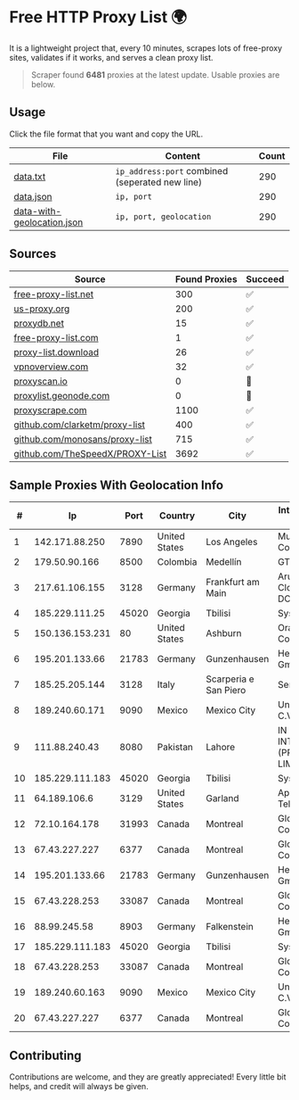 
# Free HTTP Proxy List 🌍

It is a lightweight project that, every 10 minutes, scrapes lots of free-proxy sites, validates if it works, and serves a clean proxy list.


> Scraper found **6481** proxies at the latest update. Usable proxies are below.

## Usage

Click the file format that you want and copy the URL.


|File|Content|Count|
|----|-------|-----|
|[data.txt](https://raw.githubusercontent.com/themiralay/Proxy-List-World/master/data.txt)|`ip_address:port` combined (seperated new line)|290|
|[data.json](https://raw.githubusercontent.com/themiralay/Proxy-List-World/master/data.json)|`ip, port`|290|
|[data-with-geolocation.json](https://raw.githubusercontent.com/themiralay/Proxy-List-World/master/data-with-geolocation.json)|`ip, port, geolocation`|290|

## Sources

|Source|Found Proxies|Succeed|
|------|-------------|-------|
|[free-proxy-list.net](https://free-proxy-list.net)|300|✅|
|[us-proxy.org](https://www.us-proxy.org)|200|✅|
|[proxydb.net](http://proxydb.net)|15|✅|
|[free-proxy-list.com](https://free-proxy-list.com/?page=&port=&type%5B%5D=http&type%5B%5D=https&up_time=0&search=Search)|1|✅|
|[proxy-list.download](https://www.proxy-list.download/HTTP)|26|✅|
|[vpnoverview.com](https://vpnoverview.com/privacy/anonymous-browsing/free-proxy-servers)|32|✅|
|[proxyscan.io](https://www.proxyscan.io)|0|🚫|
|[proxylist.geonode.com](https://proxylist.geonode.com/api/proxy-list?limit=300&page=1&sort_by=lastChecked&sort_type=desc&protocols=http,https)|0|🚫|
|[proxyscrape.com](https://api.proxyscrape.com/v2/?request=displayproxies&protocol=http&timeout=10000&country=all&ssl=all&anonymity=all)|1100|✅|
|[github.com/clarketm/proxy-list](https://raw.githubusercontent.com/clarketm/proxy-list/master/proxy-list-raw.txt)|400|✅|
|[github.com/monosans/proxy-list](https://raw.githubusercontent.com/monosans/proxy-list/main/proxies/http.txt)|715|✅|
|[github.com/TheSpeedX/PROXY-List](https://raw.githubusercontent.com/TheSpeedX/PROXY-List/master/http.txt)|3692|✅|


## Sample Proxies With Geolocation Info

|#|Ip|Port|Country|City|Internet Service Provider|
|-|--|----|-------|----|-------------------------|
|1|142.171.88.250|7890|United States|Los Angeles|Multacom Corporation|
|2|179.50.90.166|8500|Colombia|Medellín|GTD COLOMBIA|
|3|217.61.106.155|3128|Germany|Frankfurt am Main|Aruba GmbH Cloud Network DC05|
|4|185.229.111.25|45020|Georgia|Tbilisi|Sysnet LLC|
|5|150.136.153.231|80|United States|Ashburn|Oracle Corporation|
|6|195.201.133.66|21783|Germany|Gunzenhausen|Hetzner Online GmbH|
|7|185.25.205.144|3128|Italy|Scarperia e San Piero|Servereasy Italy|
|8|189.240.60.171|9090|Mexico|Mexico City|Uninet S.A. de C.V.|
|9|111.88.240.43|8080|Pakistan|Lahore|IN CABLE INTERNET (PRIVATE) LIMITED|
|10|185.229.111.183|45020|Georgia|Tbilisi|Sysnet LLC|
|11|64.189.106.6|3129|United States|Garland|Apogee Telecom Inc.|
|12|72.10.164.178|31993|Canada|Montreal|GloboTech Communications|
|13|67.43.227.227|6377|Canada|Montreal|GloboTech Communications|
|14|195.201.133.66|21783|Germany|Gunzenhausen|Hetzner Online GmbH|
|15|67.43.228.253|33087|Canada|Montreal|GloboTech Communications|
|16|88.99.245.58|8903|Germany|Falkenstein|Hetzner Online GmbH|
|17|185.229.111.183|45020|Georgia|Tbilisi|Sysnet LLC|
|18|67.43.228.253|33087|Canada|Montreal|GloboTech Communications|
|19|189.240.60.163|9090|Mexico|Mexico City|Uninet S.A. de C.V.|
|20|67.43.227.227|6377|Canada|Montreal|GloboTech Communications|



## Contributing

Contributions are welcome, and they are greatly appreciated! Every
little bit helps, and credit will always be given.

